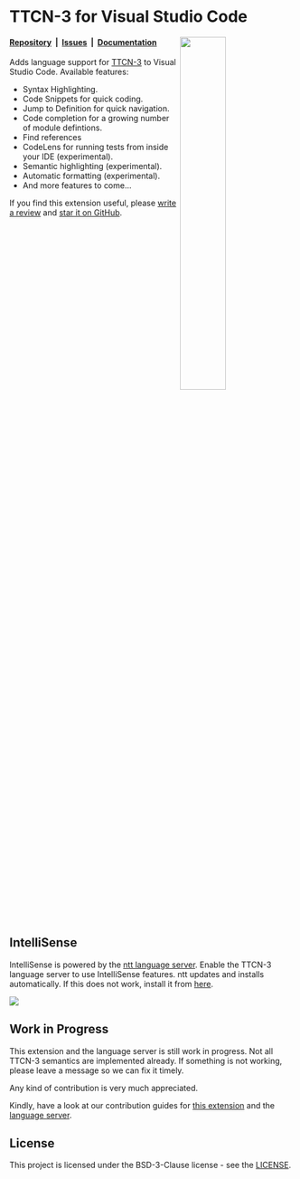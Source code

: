 # TTCN-3 for Visual Studio Code

<img width="40%" align="right" src="images/highlight.png"/>

#### [Repository](https://github.com/nokia/vscode-ttcn3)&nbsp;&nbsp;|&nbsp;&nbsp;[Issues](https://github.com/nokia/vscode-ttcn3/issues)&nbsp;&nbsp;|&nbsp;&nbsp;[Documentation](https://nokia.github.io/ntt/editors/#visual-studio-code)

Adds language support for [TTCN-3](https://nokia.github.io/ntt/#whats-ttcn-3)
to Visual Studio Code. Available features:

* Syntax Highlighting.
* Code Snippets for quick coding.
* Jump to Definition for quick navigation.
* Code completion for a growing number of module defintions.
* Find references
* CodeLens for running tests from inside your IDE (experimental).
* Semantic highlighting (experimental).
* Automatic formatting (experimental).
* And more features to come...


If you find this extension useful, please [write a review](https://marketplace.visualstudio.com/items?itemName=nokia.ttcn3#review-details 'Write a review')
and [star it on GitHub](https://github.com/nokia/vscode-ttcn3 'Star it on GitHub').

<br clear="right"/>


## IntelliSense

IntelliSense is powered by the [ntt language server](https://nokia.github.io/ntt).
Enable the TTCN-3 language server to use IntelliSense features. ntt updates and installs automatically.
If this does not work, install it from [here](https://github.com/nokia/ntt/releases).


<img src="images/vscode-ttcn3-settings.png"/>


## Work in Progress

This extension and the language server is still work in progress. Not all
TTCN-3 semantics are implemented already. If something is not working, please
leave a message so we can fix it timely.

Any kind of contribution is very much appreciated.

Kindly, have a look at our contribution guides for [this extension](CONTRIBUTING.md)
and the [language server](https://github.com/nokia/ntt/blob/master/CONTRIBUTING.md).


## License

This project is licensed under the BSD-3-Clause license - see the [LICENSE](https://github.com/nokia/vscode-ttcn3/blob/master/LICENSE).

